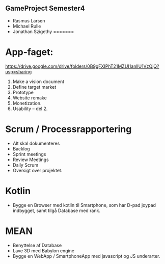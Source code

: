 ## GameProject Semester4

- Rasmus Larsen
- Michael Rulle
- Jonathan Szigethy
=======

# App-faget:

https://drive.google.com/drive/folders/0B9gFXIPhT21MZUI1anllU1VzQjQ?usp=sharing

1. Make a vision document  
2. Define target market 
3. Prototype 
4. Website remake
5. Monetization.
6. Usability – del 2.

# Scrum / Processrapportering


- Alt skal dokumenteres
- Backlog
- Sprint meetings
- Review Meetings
- Daily Scrum
- Oversigt over projektet.

# Kotlin

- Bygge en Browser med kotlin til Smartphone, som har D-pad joypad indbygget, samt tilgå Database med rank.



# MEAN

- Benyttelse af Database
- Lave 3D med Babylon engine
- Bygge en WebApp / SmartphoneApp med javascript og JS underarter.




